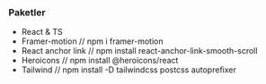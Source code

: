### Paketler

- React & TS
- Framer-motion // npm i framer-motion
- React anchor link // npm install react-anchor-link-smooth-scroll
- Heroicons // npm install @heroicons/react
- Tailwind // npm install -D tailwindcss postcss autoprefixer
